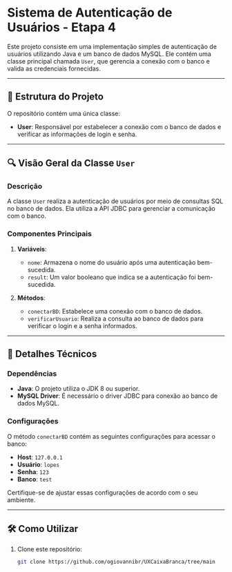 # Sistema de Autenticação de Usuários - Etapa 4

Este projeto consiste em uma implementação simples de autenticação de usuários utilizando Java e um banco de dados MySQL. Ele contém uma classe principal chamada `User`, que gerencia a conexão com o banco e valida as credenciais fornecidas.

---

## 📂 Estrutura do Projeto

O repositório contém uma única classe:

- **User**: Responsável por estabelecer a conexão com o banco de dados e verificar as informações de login e senha.

---

## 🔍 Visão Geral da Classe `User`

### Descrição
A classe `User` realiza a autenticação de usuários por meio de consultas SQL no banco de dados. Ela utiliza a API JDBC para gerenciar a comunicação com o banco.

### Componentes Principais

1. **Variáveis**:
   - `nome`: Armazena o nome do usuário após uma autenticação bem-sucedida.
   - `result`: Um valor booleano que indica se a autenticação foi bem-sucedida.

2. **Métodos**:
   - `conectarBD`: Estabelece uma conexão com o banco de dados.
   - `verificarUsuario`: Realiza a consulta ao banco de dados para verificar o login e a senha informados.

---

## 📄 Detalhes Técnicos

### Dependências
- **Java**: O projeto utiliza o JDK 8 ou superior.
- **MySQL Driver**: É necessário o driver JDBC para conexão ao banco de dados MySQL.

### Configurações
O método `conectarBD` contém as seguintes configurações para acessar o banco:
- **Host**: `127.0.0.1`
- **Usuário**: `lopes`
- **Senha**: `123`
- **Banco**: `test`

Certifique-se de ajustar essas configurações de acordo com o seu ambiente.

---

## 🛠️ Como Utilizar

1. Clone este repositório:
   ```bash
   git clone https://github.com/ogiovannibr/UXCaixaBranca/tree/main
